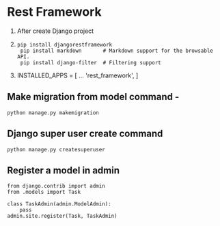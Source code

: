 # Rest Framework 
1. After create Django project 
2. ```
   pip install djangorestframework
    pip install markdown       # Markdown support for the browsable API.
    pip install django-filter  # Filtering support
   ```
3. INSTALLED_APPS = [
    ...
    'rest_framework',
]

## Make migration from model command - 
```
python manage.py makemigration 
```
## Django super user create command 
```
python manage.py createsuperuser
```

## Register a model in admin 
```
from django.contrib import admin
from .models import Task

class TaskAdmin(admin.ModelAdmin):
    pass
admin.site.register(Task, TaskAdmin)
```

